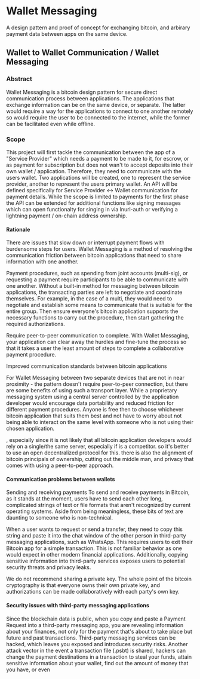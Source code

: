 # Wallet Messaging
A design pattern and proof of concept for exchanging bitcoin, and arbirary payment data between apps on the same device.

## Wallet to Wallet Communication / Wallet Messaging

### Abstract
Wallet Messaging is a bitcoin design pattern for secure direct communication process between applications. The applications that exchange information can be on the same device, or separate. The latter would require a way for the applications to connect to one another remotely so would require the user to be connected to the internet, while the former can be facilitated even while offline. 

### Scope
This project will first tackle the communication between the app of a "Service Provider" which needs a payment to be made to it, for escrow, or as payment for subscription but does not wan't to accept deposits into their own wallet / application. Therefore, they need to communicate with the users wallet. Two applications will be created, one to represent the service provider, another to represent the users primary wallet. An API will be defined specifically for Service Provider <-> Wallet communication for payment details. While the scope is limited to payments for the first phase the API can be extended for additional functions like signing messages which can open functionalty for singing in via lnurl-auth or verifying a lightning payment / on-chain address ownership.

#### Rationale
There are issues that slow down or interrupt payment flows with burdensome steps for users. Wallet Messaging is a method of resolving the communication friction between bitcoin applications that need to share information with one another.

Payment procedures, such as spending from joint accounts (multi-sig), or requesting a payment require participants to be able to communicate with one another. Without a built-in method for messaging between bitcoin applications, the transacting parties are left to negotiate and coordinate themselves. For example, in the case of a multi, they would need to negotiate and establish some means to communicate that is suitable for the entire group. Then ensure everyone's bitcoin application supports the necessary functions to carry out the procedure, then start gathering the required authorizations.

Require peer-to-peer communication to complete. With Wallet Messaging, your application can clear away the hurdles and fine-tune the process so that it takes a user the least amount of steps to complete a collaborative payment procedure.

Improved communication standards between bitcoin applications

For Wallet Messaging between two separate devices that are not in near proximity - the pattern doesn't require peer-to-peer connection, but there are some benefits of using such a transport layer. While a proprietary messaging system using a central server controlled by the application developer would encourage data portability and reduced friction for different payment procedures. Anyone is free then to choose whichever bitcoin application that suits them best and not have to worry about not being able to interact on the same level with someone who is not using their chosen application.

, especially since it is not likely that all bitcoin application developers would rely on a single/the same server, especially if is a competitor. so it's better to use an open decentralized protocol for this. there is also the alignment of bitcoin principals of ownership, cutting out the middle man, and privacy that comes with using a peer-to-peer approach. 

#### Communication problems between wallets
Sending and receiving payments
To send and receive payments in Bitcoin, as it stands at the moment, users have to send each other long, complicated strings of text or file formats that aren't recognized by current operating systems. Aside from being meaningless, these bits of text are daunting to someone who is non-technical.

When a user wants to request or send a transfer, they need to copy this string and paste it into the chat window of the other person in third-party messaging applications, such as WhatsApp. This requires users to exit their Bitcoin app for a simple transaction. This is not familiar behavior as one would expect in other modern financial applications. Additionally, copying sensitive information into third-party services exposes users to potential security threats and privacy leaks.

We do not recommend sharing a private key. The whole point of the bitcoin cryptography is that everyone owns their own private key, and authorizations can be made collaboratively with each party's own key.

#### Security issues with third-party messaging applications
Since the blockchain data is public, when you copy and paste a Payment Request into a third-party messaging app, you are revealing information about your finances, not only for the payment that's about to take place but future and past transactions. Third-party messaging services can be hacked, which leaves you exposed and introduces security risks. Another attack vector in the event a transaction file (.psbt) is shared, hackers can change the payment destinations in a transaction to steal your funds, attain sensitive information about your wallet, find out the amount of money that you have, or even

